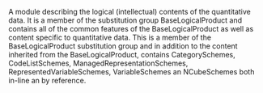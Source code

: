 A module describing the logical (intellectual) contents of the quantitative data. It is a member of the substitution group BaseLogicalProduct and contains all of the common features of the BaseLogicalProduct as well as content specific to quantitative data. This is a member of the BaseLogicalProduct substitution group and in addition to the content inherited from the BaseLogicalProduct, contains CategorySchemes, CodeListSchemes, ManagedRepresentationSchemes, RepresentedVariableSchemes, VariableSchemes an NCubeSchemes both in-line an by reference.